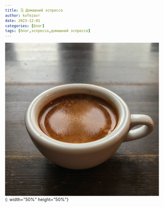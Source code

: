 ```yaml
---
title: 🗒 Домашний эспрессо
author: kofezavr
date: 2023-12-01
categories: [Блог]
tags: [блог,эспрессо,домашний эспрессо]
--- 
```

![Домашний эспрессо](/assets/img/posts/23/12/espresso.jpg){: width="50%" height="50%"}